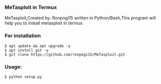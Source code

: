 ### MeTasploit in Termux

MeTasploit,Created by: Ronpogi15 written in 
Python/Bash,This program will help you to install
metasploit in termux.

### For installation
````
$ apt update && apt upgrade -y 
$ apt install git -y
$ git clone https://github.com/ronpogi15/MeTasploit.git
````
### Usage:

````
$ python setup.py
````
